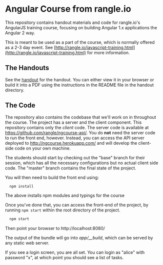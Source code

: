 # Angular Course from rangle.io

This repository contains handout materials and code for rangle.io's AngularJS
training course, focusing on building Angular 1.x applications the Angular 2 way.

This is meant to be used as a part of the course, which is
normally offered as a 2-3 day event. See [http://rangle.io/javascript-training.html](http://rangle.io/javascript-training.html) for more
information.

## The Handouts

See the [handout](https://github.com/rangle/ngcourse-next/tree/master/handout) for
the handout. You can either view it in your browser or build it into a PDF
using the instructions in the README file in the handout directory.

## The Code

The repository also contains the codebase that we'll work on in throughout the
course. The project has a server and the client component. This repository
contains only the *client* code. The server code is available at
https://github.com/rangle/ngcourse-api/. You do **not** need the server code to
run the front end, however. Instead, you can access the API server deployed to
http://ngcourse.herokuapp.com/ and will develop the client-side code on your
own machine.

The students should start by checking out the "base" branch for their session, which has all the necessary configurations but no actual client side code. The "master" branch contains the final state of the project.

You will then need to build the front end using:

```bash
  npm install
```

The above installs npm modules and typings for the course

Once you've done that, you can access the front-end of the project, by running `npm start` within the root directory of the project.

```bash
  npm start
```

Then point your browser to http://localhost:8080/

The output of the bundle will go into *app/__build*, which can be served by any static web server.

If you see a login screen, you are all set. You can login as "alice" with
password "x", at which point you should see a list of tasks.